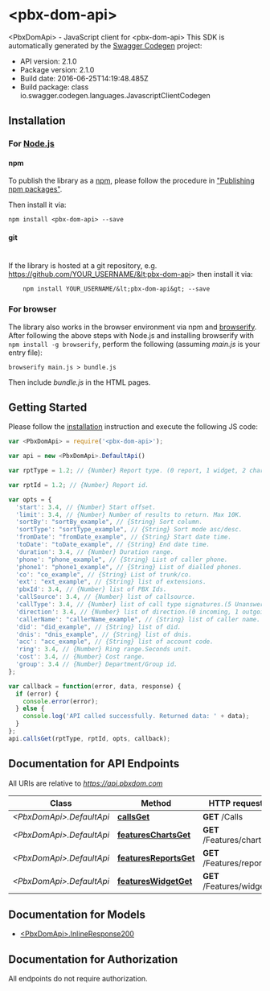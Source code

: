 # &lt;pbx-dom-api&gt;

&lt;PbxDomApi&gt; - JavaScript client for &lt;pbx-dom-api&gt;
This SDK is automatically generated by the [Swagger Codegen](https://github.com/swagger-api/swagger-codegen) project:

- API version: 2.1.0
- Package version: 2.1.0
- Build date: 2016-06-25T14:19:48.485Z
- Build package: class io.swagger.codegen.languages.JavascriptClientCodegen

## Installation

### For [Node.js](https://nodejs.org/)

#### npm

To publish the library as a [npm](https://www.npmjs.com/),
please follow the procedure in ["Publishing npm packages"](https://docs.npmjs.com/getting-started/publishing-npm-packages).

Then install it via:

```shell
npm install <pbx-dom-api> --save
```

#### git
#
If the library is hosted at a git repository, e.g.
https://github.com/YOUR_USERNAME/&lt;pbx-dom-api&gt;
then install it via:

```shell
    npm install YOUR_USERNAME/&lt;pbx-dom-api&gt; --save
```

### For browser

The library also works in the browser environment via npm and [browserify](http://browserify.org/). After following
the above steps with Node.js and installing browserify with `npm install -g browserify`,
perform the following (assuming *main.js* is your entry file):

```shell
browserify main.js > bundle.js
```

Then include *bundle.js* in the HTML pages.

## Getting Started

Please follow the [installation](#installation) instruction and execute the following JS code:

```javascript
var <PbxDomApi> = require('<pbx-dom-api>');

var api = new <PbxDomApi>.DefaultApi()

var rptType = 1.2; // {Number} Report type. (0 report, 1 widget, 2 chart).

var rptId = 1.2; // {Number} Report id.

var opts = { 
  'start': 3.4, // {Number} Start offset.
  'limit': 3.4, // {Number} Number of results to return. Max 10K.
  'sortBy': "sortBy_example", // {String} Sort column.
  'sortType': "sortType_example", // {String} Sort mode asc/desc.
  'fromDate': "fromDate_example", // {String} Start date time.
  'toDate': "toDate_example", // {String} End date time.
  'duration': 3.4, // {Number} Duration range.
  'phone': "phone_example", // {String} List of caller phone.
  'phone1': "phone1_example", // {String} List of dialled phones.
  'co': "co_example", // {String} List of trunk/co.
  'ext': "ext_example", // {String} list of extensions.
  'pbxId': 3.4, // {Number} list of PBX Ids.
  'callSource': 3.4, // {Number} list of callsource.
  'callType': 3.4, // {Number} list of call type signatures.(5 Unanswered Calls, 7 Transfered Calls, 8 Forwarded Calls)
  'direction': 3.4, // {Number} list of direction.(0 incoming, 1 outgoing, 2 internal)
  'callerName': "callerName_example", // {String} list of caller name.
  'did': "did_example", // {String} list of did.
  'dnis': "dnis_example", // {String} list of dnis.
  'acc': "acc_example", // {String} list of account code.
  'ring': 3.4, // {Number} Ring range.Seconds unit.
  'cost': 3.4, // {Number} Cost range.
  'group': 3.4 // {Number} Department/Group id.
};

var callback = function(error, data, response) {
  if (error) {
    console.error(error);
  } else {
    console.log('API called successfully. Returned data: ' + data);
  }
};
api.callsGet(rptType, rptId, opts, callback);

```

## Documentation for API Endpoints

All URIs are relative to *https://api.pbxdom.com*

Class | Method | HTTP request | Description
------------ | ------------- | ------------- | -------------
*&lt;PbxDomApi&gt;.DefaultApi* | [**callsGet**](docs/DefaultApi.md#callsGet) | **GET** /Calls | 
*&lt;PbxDomApi&gt;.DefaultApi* | [**featuresChartsGet**](docs/DefaultApi.md#featuresChartsGet) | **GET** /Features/charts | 
*&lt;PbxDomApi&gt;.DefaultApi* | [**featuresReportsGet**](docs/DefaultApi.md#featuresReportsGet) | **GET** /Features/reports | 
*&lt;PbxDomApi&gt;.DefaultApi* | [**featuresWidgetGet**](docs/DefaultApi.md#featuresWidgetGet) | **GET** /Features/widget | 


## Documentation for Models

 - [&lt;PbxDomApi&gt;.InlineResponse200](docs/InlineResponse200.md)


## Documentation for Authorization

 All endpoints do not require authorization.

